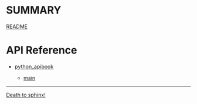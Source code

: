 # SUMMARY

[README](readme.md)

# API Reference

- [python_apibook](python_apibook.md)

  - [main](python_apibook.main.md)




-----------

[Death to sphinx!]()
